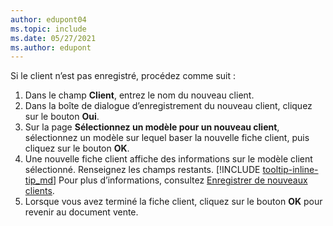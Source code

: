 ```yaml
---
author: edupont04
ms.topic: include
ms.date: 05/27/2021
ms.author: edupont
---
```


Si le client n’est pas enregistré, procédez comme suit :

1. Dans le champ **Client**, entrez le nom du nouveau client.
2. Dans la boîte de dialogue d’enregistrement du nouveau client, cliquez sur le bouton **Oui**.
3. Sur la page **Sélectionnez un modèle pour un nouveau client**, sélectionnez un modèle sur lequel baser la nouvelle fiche client, puis cliquez sur le bouton **OK**.
4. Une nouvelle fiche client affiche des informations sur le modèle client sélectionné. Renseignez les champs restants. [!INCLUDE [tooltip-inline-tip_md](tooltip-inline-tip_md.md)] Pour plus d’informations, consultez [Enregistrer de nouveaux clients](../sales-how-register-new-customers.md).  
5. Lorsque vous avez terminé la fiche client, cliquez sur le bouton **OK** pour revenir au document vente.
